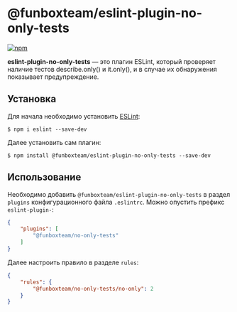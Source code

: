 # @funboxteam/eslint-plugin-no-only-tests

[![npm](https://img.shields.io/npm/v/@funboxteam/eslint-plugin-no-only-tests.svg)](https://www.npmjs.com/package/@funboxteam/eslint-plugin-no-only-tests)

**eslint-plugin-no-only-tests** — это плагин ESLint, который проверяет наличие тестов describe.only() и it.only(), и в случае их обнаружения показывает предупреждение.

## Установка

Для начала необходимо установить [ESLint](http://eslint.org):

```
$ npm i eslint --save-dev
```

Далее установить сам плагин:

```
$ npm install @funboxteam/eslint-plugin-no-only-tests --save-dev
```

## Использование

Необходимо добавить `@funboxteam/eslint-plugin-no-only-tests` в раздел `plugins` конфигурационного файла `.eslintrc`.
Можно опустить префикс `eslint-plugin-`:

```json
{
    "plugins": [
        "@funboxteam/no-only-tests"
    ]
}
```

Далее настроить правило в разделе `rules`:


```json
{
    "rules": {
        "@funboxteam/no-only-tests/no-only": 2
    }
}
```
